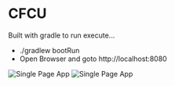 # CFCU

Built with gradle to run execute...
  - ./gradlew bootRun
  - Open Browser and goto http://localhost:8080

<img src="https://drive.google.com/file/d/1WGaZkyR60ixWac-EsJ15duPQ4fVyG3tN/view?usp=sharing" alt="Single Page App" title="Intro Screen">
<img src="https://drive.google.com/file/d/1JXySWXWmuSqc9h0s9XbonTAQ5W-ntgFV/view?usp=sharing" alt="Single Page App" title="Card Update Screen">
